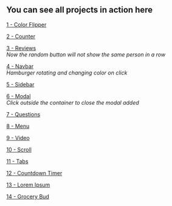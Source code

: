 ## You can see all projects in action here

[1 - Color Flipper](https://mutheus.github.io/javascript-basic-projects/1-color-flipper)  

[2 - Counter](https://mutheus.github.io/javascript-basic-projects/2-counter)  

[3 - Reviews](https://mutheus.github.io/javascript-basic-projects/3-reviews)  
*Now the random button will not show the same person in a row*  

[4 - Navbar](https://mutheus.github.io/javascript-basic-projects/4-navbar)  
*Hamburger rotating and changing color on click*  

[5 - Sidebar](https://mutheus.github.io/javascript-basic-projects/5-sidebar)  

[6 - Modal](https://mutheus.github.io/javascript-basic-projects/6-modal)  
*Click outside the container to close the modal added*  

[7 - Questions](https://mutheus.github.io/javascript-basic-projects/7-questions)  

[8 - Menu](https://mutheus.github.io/javascript-basic-projects/8-menu)  

[9 - Video](https://mutheus.github.io/javascript-basic-projects/9-video)   

[10 - Scroll](https://mutheus.github.io/javascript-basic-projects/10-scroll)   

[11 - Tabs](https://mutheus.github.io/javascript-basic-projects/11-tabs)   

[12 - Countdown Timer](https://mutheus.github.io/javascript-basic-projects/12-countdown-timer)   

[13 - Lorem Ipsum](https://mutheus.github.io/javascript-basic-projects/13-lorem-ipsum)   

[14 - Grocery Bud](https://mutheus.github.io/javascript-basic-projects/14-grocery-bud)   

